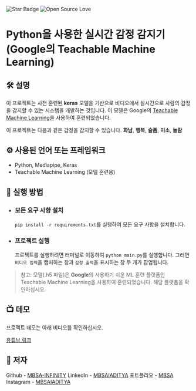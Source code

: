<!--이 부분을 제거하지 마십시오-->
![Star Badge](https://img.shields.io/static/v1?label=%F0%9F%8C%9F&message=If%20Useful&style=style=flat&color=BC4E99)
![Open Source Love](https://badges.frapsoft.com/os/v1/open-source.svg?v=103)

# Python을 사용한 실시간 감정 감지기 (Google의 Teachable Machine Learning)

## 🛠️ 설명
이 프로젝트는 사전 훈련된 **keras** 모델을 기반으로 비디오에서 실시간으로 사람의 감정을 감지할 수 있는 시스템을 개발하는 것입니다. 이 모델은 Google의 [Teachable Machine Learning](https://teachablemachine.withgoogle.com/)을 사용하여 훈련되었습니다.

이 프로젝트는 다음과 같은 감정을 감지할 수 있습니다.
**화남**, **행복**, **슬픔**, **미소**, **놀람**


## ⚙️ 사용된 언어 또는 프레임워크
 - Python, Mediapipe, Keras
 - Teachable Machine Learning (모델 훈련용)


## 🌟 실행 방법
 - ### 모든 요구 사항 설치
    `pip install -r requirements.txt`를 실행하여 모든 요구 사항을 설치합니다.

-  ###  프로젝트 실행
    프로젝트를 실행하려면 터미널로 이동하여 `python main.py`를 실행합니다. 그러면 `비디오 입력`을 캡처하는 창과 `감정 출력`을 표시하는 창 두 개가 팝업됩니다.

 > 참고: 모델(.h5 파일)은 **Google**의 사용하기 쉬운 ML 훈련 플랫폼인 Teachable Machine Learning을 사용하여 훈련되었습니다. 해당 플랫폼을 확인하십시오.


## 📺 데모
프로젝트 데모는 아래 비디오를 확인하십시오.

[유튜브 링크](https://youtu.be/ER4avLksQfU)

## 🤖 저자
Github - [MBSA-INFINITY](https://github.com/MBSA-INFINITY)
LinkedIn - [MBSAIADITYA](https://www.linkedin.com/in/mbsaiaditya/)
포트폴리오 - [MBSA](https://mbsaiaditya.in/)
Instagram - [MBSAIADITYA](https://instagram.com/mbsaiaditya)
